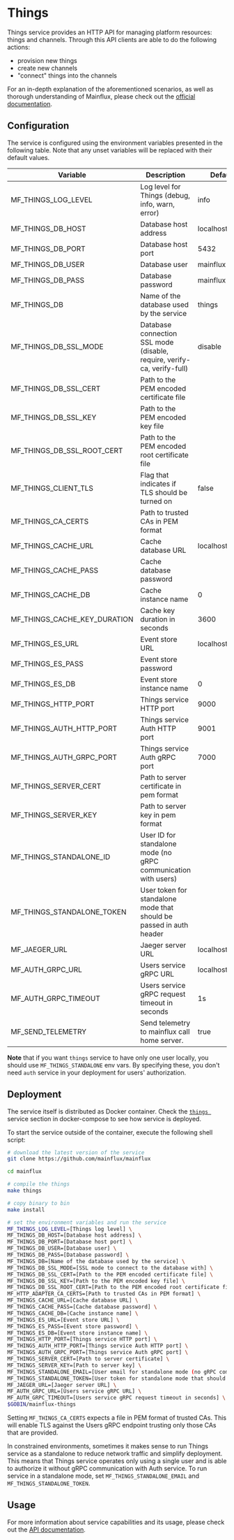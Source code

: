 # Things

Things service provides an HTTP API for managing platform resources: things and channels.
Through this API clients are able to do the following actions:

- provision new things
- create new channels
- "connect" things into the channels

For an in-depth explanation of the aforementioned scenarios, as well as thorough
understanding of Mainflux, please check out the [official documentation][doc].

## Configuration

The service is configured using the environment variables presented in the
following table. Note that any unset variables will be replaced with their
default values.

| Variable                     | Description                                                             | Default        |
| ---------------------------- | ----------------------------------------------------------------------- | -------------- |
| MF_THINGS_LOG_LEVEL          | Log level for Things (debug, info, warn, error)                         | info           |
| MF_THINGS_DB_HOST            | Database host address                                                   | localhost      |
| MF_THINGS_DB_PORT            | Database host port                                                      | 5432           |
| MF_THINGS_DB_USER            | Database user                                                           | mainflux       |
| MF_THINGS_DB_PASS            | Database password                                                       | mainflux       |
| MF_THINGS_DB                 | Name of the database used by the service                                | things         |
| MF_THINGS_DB_SSL_MODE        | Database connection SSL mode (disable, require, verify-ca, verify-full) | disable        |
| MF_THINGS_DB_SSL_CERT        | Path to the PEM encoded certificate file                                |                |
| MF_THINGS_DB_SSL_KEY         | Path to the PEM encoded key file                                        |                |
| MF_THINGS_DB_SSL_ROOT_CERT   | Path to the PEM encoded root certificate file                           |                |
| MF_THINGS_CLIENT_TLS         | Flag that indicates if TLS should be turned on                          | false          |
| MF_THINGS_CA_CERTS           | Path to trusted CAs in PEM format                                       |                |
| MF_THINGS_CACHE_URL          | Cache database URL                                                      | localhost:6379 |
| MF_THINGS_CACHE_PASS         | Cache database password                                                 |                |
| MF_THINGS_CACHE_DB           | Cache instance name                                                     | 0              |
| MF_THINGS_CACHE_KEY_DURATION | Cache key duration in seconds                                           | 3600           |
| MF_THINGS_ES_URL             | Event store URL                                                         | localhost:6379 |
| MF_THINGS_ES_PASS            | Event store password                                                    |                |
| MF_THINGS_ES_DB              | Event store instance name                                               | 0              |
| MF_THINGS_HTTP_PORT          | Things service HTTP port                                                | 9000           |
| MF_THINGS_AUTH_HTTP_PORT     | Things service Auth HTTP port                                           | 9001           |
| MF_THINGS_AUTH_GRPC_PORT     | Things service Auth gRPC port                                           | 7000           |
| MF_THINGS_SERVER_CERT        | Path to server certificate in pem format                                |                |
| MF_THINGS_SERVER_KEY         | Path to server key in pem format                                        |                |
| MF_THINGS_STANDALONE_ID      | User ID for standalone mode (no gRPC communication with users)          |                |
| MF_THINGS_STANDALONE_TOKEN   | User token for standalone mode that should be passed in auth header     |                |
| MF_JAEGER_URL                | Jaeger server URL                                                       | localhost:6831 |
| MF_AUTH_GRPC_URL             | Users service gRPC URL                                                  | localhost:7001 |
| MF_AUTH_GRPC_TIMEOUT         | Users service gRPC request timeout in seconds                           | 1s             |
| MF_SEND_TELEMETRY            | Send telemetry to mainflux call home server.                            | true           |

**Note** that if you want `things` service to have only one user locally, you should use `MF_THINGS_STANDALONE` env vars. By specifying these, you don't need `auth` service in your deployment for users' authorization.

## Deployment

The service itself is distributed as Docker container. Check the [`things `](https://github.com/mainflux/mainflux/blob/master/docker/docker-compose.yml#L167-L194) service section in 
docker-compose to see how service is deployed.

To start the service outside of the container, execute the following shell script:

```bash
# download the latest version of the service
git clone https://github.com/mainflux/mainflux

cd mainflux

# compile the things
make things

# copy binary to bin
make install

# set the environment variables and run the service
MF_THINGS_LOG_LEVEL=[Things log level] \
MF_THINGS_DB_HOST=[Database host address] \
MF_THINGS_DB_PORT=[Database host port] \
MF_THINGS_DB_USER=[Database user] \
MF_THINGS_DB_PASS=[Database password] \
MF_THINGS_DB=[Name of the database used by the service] \
MF_THINGS_DB_SSL_MODE=[SSL mode to connect to the database with] \
MF_THINGS_DB_SSL_CERT=[Path to the PEM encoded certificate file] \
MF_THINGS_DB_SSL_KEY=[Path to the PEM encoded key file] \
MF_THINGS_DB_SSL_ROOT_CERT=[Path to the PEM encoded root certificate file] \
MF_HTTP_ADAPTER_CA_CERTS=[Path to trusted CAs in PEM format] \
MF_THINGS_CACHE_URL=[Cache database URL] \
MF_THINGS_CACHE_PASS=[Cache database password] \
MF_THINGS_CACHE_DB=[Cache instance name] \
MF_THINGS_ES_URL=[Event store URL] \
MF_THINGS_ES_PASS=[Event store password] \
MF_THINGS_ES_DB=[Event store instance name] \
MF_THINGS_HTTP_PORT=[Things service HTTP port] \
MF_THINGS_AUTH_HTTP_PORT=[Things service Auth HTTP port] \
MF_THINGS_AUTH_GRPC_PORT=[Things service Auth gRPC port] \
MF_THINGS_SERVER_CERT=[Path to server certificate] \
MF_THINGS_SERVER_KEY=[Path to server key] \
MF_THINGS_STANDALONE_EMAIL=[User email for standalone mode (no gRPC communication with auth)] \
MF_THINGS_STANDALONE_TOKEN=[User token for standalone mode that should be passed in auth header] \
MF_JAEGER_URL=[Jaeger server URL] \
MF_AUTH_GRPC_URL=[Users service gRPC URL] \
MF_AUTH_GRPC_TIMEOUT=[Users service gRPC request timeout in seconds] \
$GOBIN/mainflux-things
```

Setting `MF_THINGS_CA_CERTS` expects a file in PEM format of trusted CAs. This will enable TLS against the Users gRPC endpoint trusting only those CAs that are provided.

In constrained environments, sometimes it makes sense to run Things service as a standalone to reduce network traffic and simplify deployment. This means that Things service
operates only using a single user and is able to authorize it without gRPC communication with Auth service.
To run service in a standalone mode, set `MF_THINGS_STANDALONE_EMAIL` and `MF_THINGS_STANDALONE_TOKEN`.

## Usage

For more information about service capabilities and its usage, please check out
the [API documentation](https://api.mainflux.io/?urls.primaryName=things-openapi.yml).

[doc]: https://docs.mainflux.io
